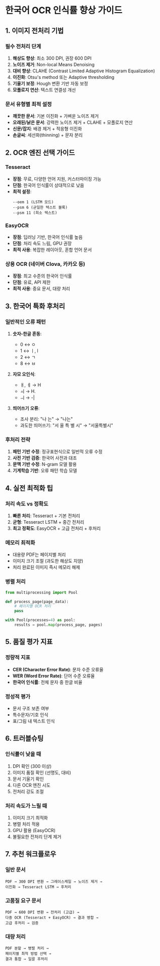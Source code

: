 # 한국어 OCR 인식률 향상 가이드

## 1. 이미지 전처리 기법

### 필수 전처리 단계
1. **해상도 향상**: 최소 300 DPI, 권장 600 DPI
2. **노이즈 제거**: Non-local Means Denoising
3. **대비 향상**: CLAHE (Contrast Limited Adaptive Histogram Equalization)
4. **이진화**: Otsu's method 또는 Adaptive thresholding
5. **기울기 보정**: Hough 변환 기반 자동 보정
6. **모폴로지 연산**: 텍스트 연결성 개선

### 문서 유형별 최적 설정
- **깨끗한 문서**: 기본 이진화 + 가벼운 노이즈 제거
- **오래된/낡은 문서**: 강력한 노이즈 제거 + CLAHE + 모폴로지 연산
- **신문/잡지**: 배경 제거 + 적응형 이진화
- **손글씨**: 세선화(thinning) + 문자 분리

## 2. OCR 엔진 선택 가이드

### Tesseract
- **장점**: 무료, 다양한 언어 지원, 커스터마이징 가능
- **단점**: 한국어 인식률이 상대적으로 낮음
- **최적 설정**:
  ```
  --oem 1 (LSTM 모드)
  --psm 6 (균일한 텍스트 블록)
  --psm 11 (희소 텍스트)
  ```

### EasyOCR
- **장점**: 딥러닝 기반, 한국어 인식률 높음
- **단점**: 처리 속도 느림, GPU 권장
- **최적 사용**: 복잡한 레이아웃, 혼합 언어 문서

### 상용 OCR (네이버 Clova, 카카오 등)
- **장점**: 최고 수준의 한국어 인식률
- **단점**: 유료, API 제한
- **최적 사용**: 중요 문서, 대량 처리

## 3. 한국어 특화 후처리

### 일반적인 오류 패턴
1. **숫자-한글 혼동**:
   - 0 ↔ ㅇ
   - 1 ↔ ㅣ, l
   - 2 ↔ ㄱ
   - 8 ↔ ㅂ

2. **자모 오인식**:
   - ㅐ, ㅔ → H
   - ㅚ → H.
   - ㅢ → -|

3. **띄어쓰기 오류**:
   - 조사 분리: "나 는" → "나는"
   - 과도한 띄어쓰기: "서 울 특 별 시" → "서울특별시"

### 후처리 전략
1. **패턴 기반 수정**: 정규표현식으로 일반적 오류 수정
2. **사전 기반 검증**: 한국어 사전과 대조
3. **문맥 기반 수정**: N-gram 모델 활용
4. **기계학습 기반**: 오류 패턴 학습 모델

## 4. 실전 최적화 팁

### 처리 속도 vs 정확도
1. **빠른 처리**: Tesseract + 기본 전처리
2. **균형**: Tesseract LSTM + 중간 전처리
3. **최고 정확도**: EasyOCR + 고급 전처리 + 후처리

### 메모리 최적화
- 대용량 PDF는 페이지별 처리
- 이미지 크기 조절 (과도한 해상도 지양)
- 처리 완료된 이미지 즉시 메모리 해제

### 병렬 처리
```python
from multiprocessing import Pool

def process_page(page_data):
    # 페이지별 OCR 처리
    pass

with Pool(processes=4) as pool:
    results = pool.map(process_page, pages)
```

## 5. 품질 평가 지표

### 정량적 지표
- **CER (Character Error Rate)**: 문자 수준 오류율
- **WER (Word Error Rate)**: 단어 수준 오류율
- **한국어 인식률**: 전체 문자 중 한글 비율

### 정성적 평가
- 문서 구조 보존 여부
- 특수문자/기호 인식
- 표/그림 내 텍스트 인식

## 6. 트러블슈팅

### 인식률이 낮을 때
1. DPI 확인 (300 이상)
2. 이미지 품질 확인 (선명도, 대비)
3. 문서 기울기 확인
4. 다른 OCR 엔진 시도
5. 전처리 강도 조절

### 처리 속도가 느릴 때
1. 이미지 크기 최적화
2. 병렬 처리 적용
3. GPU 활용 (EasyOCR)
4. 불필요한 전처리 단계 제거

## 7. 추천 워크플로우

### 일반 문서
```
PDF → 300 DPI 변환 → 그레이스케일 → 노이즈 제거 → 
이진화 → Tesseract LSTM → 후처리
```

### 고품질 요구 문서
```
PDF → 600 DPI 변환 → 전처리 (고급) → 
다중 OCR (Tesseract + EasyOCR) → 결과 병합 → 
고급 후처리 → 검증
```

### 대량 처리
```
PDF 분할 → 병렬 처리 → 
페이지별 최적 방법 선택 → 
결과 통합 → 일괄 후처리
```